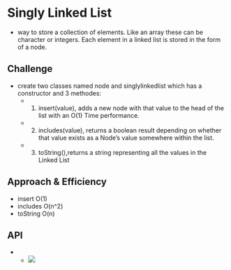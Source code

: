 # Singly Linked List
  -  way to store a collection of elements. Like an array these can be character or integers. Each element in a linked list is stored in the form of a node.

## Challenge
- create two classes named node and singlylinkedlist which has a constructor and 3 methodes:
  - 1. insert(value), adds a new node with that value to the head of the list with an O(1) Time performance.
  - 2. includes(value), returns a boolean result depending on whether that value exists as a Node’s value somewhere within the list.
  - 3. toString(),returns a string representing all the values in the Linked List

## Approach & Efficiency
- insert O(1)
- includes O(n^2)
- toString O(n)


## API
 -  - ![](.../../assets/signly-linked-list.jpg)
